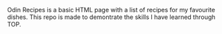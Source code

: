 Odin Recipes is a basic HTML page with a list of recipes for my favourite dishes. This repo is made to demontrate the skills I have learned through TOP.
